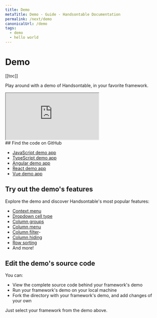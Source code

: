 ```yaml
---
title: Demo
metaTitle: Demo - Guide - Handsontable Documentation
permalink: /next/demo
canonicalUrl: /demo
tags:
  - demo
  - hello world
---
```


# Demo

[[toc]]

Play around with a demo of Handsontable, in your favorite framework.

<div class="example-container"><iframe
    src="https://handsontable.github.io/handsontable/examples/next/docs/js/demo/"
    allow="accelerometer; ambient-light-sensor; camera; encrypted-media; geolocation; gyroscope; hid; microphone;
      midi; payment; usb; vr; xr-spatial-tracking"
    sandbox="allow-forms allow-modals allow-popups allow-presentation allow-same-origin allow-scripts"
  ></iframe></div>
## Find the code on GitHub

- [JavaScript demo app](https://github.com/handsontable/handsontable/tree/develop/examples/next/docs/js/demo/)
- [TypeScript demo app](https://github.com/handsontable/handsontable/tree/develop/examples/next/docs/ts/demo/)
- [Angular demo app](https://github.com/handsontable/handsontable/tree/develop/examples/next/docs/angular/demo/)
- [React demo app](https://github.com/handsontable/handsontable/tree/develop/examples/next/docs/react/demo/)
- [Vue demo app](https://github.com/handsontable/handsontable/tree/develop/examples/next/docs/vue/demo/)

## Try out the demo's features

Explore the demo and discover Handsontable's most popular features:

- [Context menu](@/guides/accessories-and-menus/context-menu.md)
- [Dropdown cell type](@/guides/cell-types/dropdown-cell-type.md)
- [Column groups](@/guides/columns/column-groups.md)
- [Column menu](@/guides/columns/column-menu.md)
- [Column filter](@/guides/columns/column-filter.md)- 
- [Column hiding](@/guides/columns/column-hiding.md)
- [Row sorting](@/guides/rows/row-sorting.md)
- And more!

## Edit the demo's source code

You can:
- View the complete source code behind your framework's demo
- Run your framework's demo on your local machine
- Fork the directory with your framework's demo, and add changes of your own

Just select your framework from the demo above.